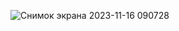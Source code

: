 ![Снимок экрана 2023-11-16 090728](https://github.com/Alexander-Domnenko/design/assets/91257943/24f0bb10-51f7-428e-aab2-be03db2897f9)

